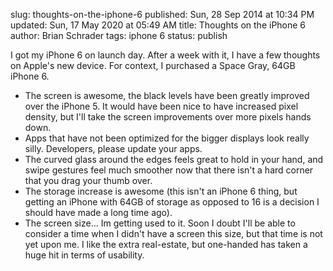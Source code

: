 slug: thoughts-on-the-iphone-6
published: Sun, 28 Sep 2014 at 10:34 PM
updated: Sun, 17 May 2020 at 05:49 AM
title: Thoughts on the iPhone 6
author: Brian Schrader
tags: iphone 6
status: publish


I got my iPhone 6 on launch day. After a week with it, I have a few thoughts on Apple's new device. For context, I purchased a Space Gray, 64GB iPhone 6.

- The screen is awesome, the black levels have been greatly improved over the iPhone 5. It would have been nice to have increased pixel density, but I'll take the screen improvements over more pixels hands down.
- Apps that have not been optimized for the bigger displays look really silly. Developers, please update your apps.
- The curved glass around the edges feels great to hold in your hand, and swipe gestures feel much smoother now that there isn't a hard corner that you drag your thumb over.
- The storage increase is awesome (this isn't an iPhone 6 thing, but getting an iPhone with 64GB of storage as opposed to 16 is a decision I should have made a long time ago).
- The screen size... Im getting used to it. Soon I doubt I'll be able to consider a time when I didn't have a screen this size, but that time is not yet upon me. I like the extra real-estate, but one-handed has taken a huge hit in terms of usability.